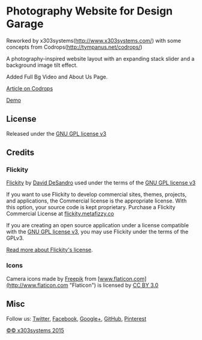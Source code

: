 # Photography Website for Design Garage 

Reworked by x303systems(http://www.x303systems.com/) with some concepts from Codrops(http://tympanus.net/codrops/)

A photography-inspired website layout with an expanding stack slider and a background image tilt effect.

Added Full Bg Video and About Us Page.

[Article on Codrops](http://tympanus.net/codrops/?p=23446)

[Demo](http://tympanus.net/Development/PhotographyWebsiteConcept/)

## License

Released under the [GNU GPL license v3](https://www.gnu.org/licenses/gpl-3.0.html)

## Credits 

### Flickity 
[Flickity](http://flickity.metafizzy.co/) by [David DeSandro](http://desandro.com/) used under the terms of the [GNU GPL license v3](https://www.gnu.org/licenses/gpl-3.0.html)

If you want to use Flickity to develop commercial sites, themes, projects, and applications, the Commercial license is the appropriate license. With this option, your source code is kept proprietary. Purchase a Flickity Commercial License at [flickity.metafizzy.co](http://flickity.metafizzy.co/#commerical-license)

If you are creating an open source application under a license compatible with the [GNU GPL license v3](https://www.gnu.org/licenses/gpl-3.0.html), you may use Flickity under the terms of the GPLv3.

[Read more about Flickity's license](http://flickity.metafizzy.co/license.html). 

### Icons 
Camera icons made by [Freepik](http://www.flaticon.com/authors/freepik "Freepik") from [www.flaticon.com](http://www.flaticon.com "Flaticon") is licensed by [CC BY 3.0](http://creativecommons.org/licenses/by/3.0/ "Creative Commons BY 3.0")

## Misc

Follow us: [Twitter](http://www.twitter.com/x303systems), [Facebook](http://www.facebook.com/pages/x303systems/), [Google+](https://plus.google.com/x303systems), [GitHub](https://github.com/x303), [Pinterest](http://www.pinterest.com/x303systems/)

[©© x303systems 2015](http://www.x303systems.com/)



